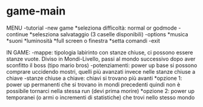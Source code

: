 # game-main
MENU
-tutorial
-new game
  *seleziona difficoltà: normal or godmode
-continue
  *selesziona salvataggio (3 caselle disponibili)
-options
  *musica
  *suoni
  *luminosità
  *full screen o finestra
  *setta comandi
-exit

IN GAME:
-mappe: tipologia labirinto con stanze chiuse, ci possono essere stanze vuote. Diviso in Mondi-Livello, passi al mondo successivo dopo aver sconfitto il boss (tipo mario bros) 
-potenziamenti: power up base si possono comprare uccidendo mostri, quelli più avanzati invece nelle stanze chiuse a chiave
-stanze chiuse a chiave: chiavi si trovano più avanti
  *opzione 1: power up permanenti che si trovano in mondi precedenti quindi non è possibile tornarci nella stessa run (devi prima morire)
  *opzione 2: power up temporanei (o armi o incrementi di statistiche) che trovi nello stesso mondo
